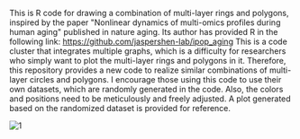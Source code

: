 This is R code for drawing a combination of multi-layer rings and polygons, inspired by the paper "Nonlinear dynamics of multi-omics profiles during human aging" published in nature aging. Its author has provided R in the following link: 
https://github.com/jaspershen-lab/ipop_aging
This is a code cluster that integrates multiple graphs, which is a difficulty for researchers who simply want to plot the multi-layer rings and polygons in it.
Therefore, this repository provides a new code to realize similar combinations of multi-layer circles and polygons. I encourage those using this code to use their own datasets, which are randomly generated in the code. 
Also, the colors and positions need to be meticulously and freely adjusted. A plot generated based on the randomized dataset is provided for reference.




![1](https://github.com/user-attachments/assets/700f13ec-81f5-4677-9557-b585fbe8dd04)

